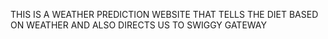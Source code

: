 THIS IS A WEATHER PREDICTION WEBSITE THAT TELLS THE DIET BASED ON WEATHER AND ALSO DIRECTS US TO SWIGGY GATEWAY
